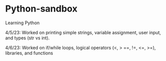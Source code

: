 # Python-sandbox
Learning Python

4/5/23: Worked on printing simple strings, variable assignment, user input, and types (str vs int). 

4/6/23: Worked on if/while loops, logical operators (<, > ==, !=, <=, >=), libraries, and functions
